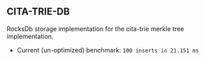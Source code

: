 ## CITA-TRIE-DB

RocksDb storage implementation for the cita-trie merkle tree implementation.

- Current (un-optimized) benchmark: `100 inserts in 21.151 ms`
